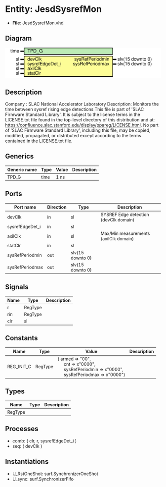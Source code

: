 # Entity: JesdSysrefMon

- **File**: JesdSysrefMon.vhd
## Diagram

![Diagram](JesdSysrefMon.svg "Diagram")
## Description

Company    : SLAC National Accelerator Laboratory
Description: Monitors the time between sysref rising edge detections
This file is part of 'SLAC Firmware Standard Library'.
It is subject to the license terms in the LICENSE.txt file found in the
top-level directory of this distribution and at:
   https://confluence.slac.stanford.edu/display/ppareg/LICENSE.html.
No part of 'SLAC Firmware Standard Library', including this file,
may be copied, modified, propagated, or distributed except according to
the terms contained in the LICENSE.txt file.
## Generics

| Generic name | Type | Value | Description |
| ------------ | ---- | ----- | ----------- |
| TPD_G        | time | 1 ns  |             |
## Ports

| Port name       | Direction | Type             | Description                            |
| --------------- | --------- | ---------------- | -------------------------------------- |
| devClk          | in        | sl               | SYSREF Edge detection (devClk domain)  |
| sysrefEdgeDet_i | in        | sl               |                                        |
| axilClk         | in        | sl               | Max/Min measurements  (axilClk domain) |
| statClr         | in        | sl               |                                        |
| sysRefPeriodmin | out       | slv(15 downto 0) |                                        |
| sysRefPeriodmax | out       | slv(15 downto 0) |                                        |
## Signals

| Name | Type    | Description |
| ---- | ------- | ----------- |
| r    | RegType |             |
| rin  | RegType |             |
| clr  | sl      |             |
## Constants

| Name       | Type    | Value                                                                                                                                                                                                                                               | Description |
| ---------- | ------- | --------------------------------------------------------------------------------------------------------------------------------------------------------------------------------------------------------------------------------------------------- | ----------- |
| REG_INIT_C | RegType |  (       armed           => "00",<br><span style="padding-left:20px">       cnt             => x"0000",<br><span style="padding-left:20px">       sysRefPeriodmin => x"0000",<br><span style="padding-left:20px">       sysRefPeriodmax => x"0000") |             |
## Types

| Name    | Type | Description |
| ------- | ---- | ----------- |
| RegType |      |             |
## Processes
- comb: ( clr, r, sysrefEdgeDet_i )
- seq: ( devClk )
## Instantiations

- U_RstOneShot: surf.SynchronizerOneShot
- U_sync: surf.SynchronizerFifo
